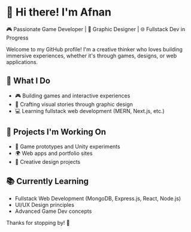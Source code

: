 # 👋 Hi there! I'm Afnan

🎮 Passionate Game Developer | 🎨 Graphic Designer | 🌐 Fullstack Dev in Progress

Welcome to my GitHub profile! I'm a creative thinker who loves building immersive experiences, whether it's through games, designs, or web applications.

## 💼 What I Do
- 🎮 Building games and interactive experiences
- 🎨 Crafting visual stories through graphic design
- 💻 Learning fullstack web development (MERN, Next.js, etc.)

## 🚀 Projects I'm Working On
- 🔧 Game prototypes and Unity experiments
- 🌍 Web apps and portfolio sites
- 🧪 Creative design projects

## 📚 Currently Learning
- Fullstack Web Development (MongoDB, Express.js, React, Node.js)
- UI/UX Design principles
- Advanced Game Dev concepts

Thanks for stopping by! 💖


